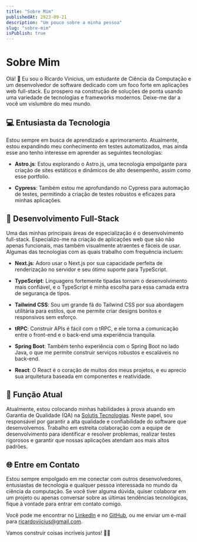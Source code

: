 ```yaml
---
title: "Sobre Mim"
publishedAt: 2023-09-21
description: "Um pouco sobre a minha pessoa"
slug: "sobre-mim"
isPublish: true
---
```


# Sobre Mim

Olá! 👋 Eu sou o Ricardo Vinicius, um estudante de Ciência da Computação e um desenvolvedor de software dedicado com um foco forte em aplicações web full-stack. Eu prospero na construção de soluções de ponta usando uma variedade de tecnologias e frameworks modernos. Deixe-me dar a você um vislumbre do meu mundo.

## 💻 Entusiasta da Tecnologia

Estou sempre em busca de aprendizado e aprimoramento. Atualmente, estou expandindo meu conhecimento em testes automatizados, mas ainda esse ano tenho interesse em aprender as seguintes tecnologias:

- **Astro.js**: Estou explorando o Astro.js, uma tecnologia empolgante para criação de sites estáticos e dinâmicos de alto desempenho, assim como esse portfolio.

- **Cypress**: Também estou me aprofundando no Cypress para automação de testes, permitindo a criação de testes robustos e eficazes para minhas aplicações.

## 🚀 Desenvolvimento Full-Stack

Uma das minhas principais áreas de especialização é o desenvolvimento full-stack. Especializo-me na criação de aplicações web que são não apenas funcionais, mas também visualmente atraentes e fáceis de usar. Algumas das tecnologias com as quais trabalho com frequência incluem:

- **Next.js**: Adoro usar o Next.js por sua capacidade perfeita de renderização no servidor e seu ótimo suporte para TypeScript.

- **TypeScript**: Linguagens fortemente tipadas tornam o desenvolvimento mais confiável, e o TypeScript é minha escolha para essa camada extra de segurança de tipos.

- **Tailwind CSS**: Sou um grande fã do Tailwind CSS por sua abordagem utilitária para estilos, que me permite criar designs bonitos e responsivos sem esforço.

- **tRPC**: Construir APIs é fácil com o tRPC, e ele torna a comunicação entre o front-end e o back-end uma experiência tranquila.

- **Spring Boot**: Também tenho experiência com o Spring Boot no lado Java, o que me permite construir serviços robustos e escaláveis no back-end.

- **React**: O React é o coração de muitos dos meus projetos, e eu aprecio sua arquitetura baseada em componentes e reatividade.

## 🌟 Função Atual

Atualmente, estou colocando minhas habilidades à prova atuando em Garantia de Qualidade (QA) na [Solutis Tecnologias](https://www.linkedin.com/company/solutis-tecnologias). Neste papel, sou responsável por garantir a alta qualidade e confiabilidade do software que desenvolvemos. Trabalho em estreita colaboração com a equipe de desenvolvimento para identificar e resolver problemas, realizar testes rigorosos e garantir que nossas aplicações atendam aos mais altos padrões.

## 🌐 Entre em Contato

Estou sempre empolgado em me conectar com outros desenvolvedores, entusiastas de tecnologia e qualquer pessoa interessada no mundo da ciência da computação. Se você tiver alguma dúvida, quiser colaborar em um projeto ou apenas conversar sobre as últimas tendências tecnológicas, fique à vontade para entrar em contato comigo.

Você pode me encontrar no [LinkedIn](https://www.linkedin.com/in/ricardovaclemente) e no [GitHub](https://github.com/ricardovac), ou me enviar um e-mail para [ricardoviicius@gmail.com](mailto:ricardoviicius@gmail.com).

Vamos construir coisas incríveis juntos! 🚀✨
